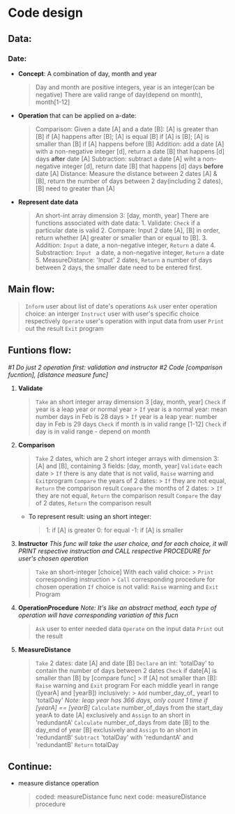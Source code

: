 
# Code design


## Data:

### Date: 

- **Concept**: A combination of day, month and year
	> Day and month are positive integers, year is an integer(can be negative)
	> There are valid range of day(depend on month), month[1-12]
- **Operation** that can be applied on a-date:
	> Comparison: Given a date [A] and a date [B]: [A] is greater than [B] if [A] happens after [B]; [A] is equal [B] if [A] is [B]; [A] is smaller than [B] if [A] happens before [B]
	> Addition: add a date [A] with a non-negative integer [d], return a date [B] that happens [d] days **after** date [A]
	> Subtraction: subtract a date [A] wiht a non-negative integer [d], return date [B] that happens [d] days **before** date [A]
	> Distance: Measure the distance between 2 dates [A] & [B], return the number of days between 2 day(including 2 dates), [B] need to greater than [A]
- **Represent date data**
	> An short-int array dimension 3: [day, month, year]
	> There are functions associated with date data:
		1. Validate: `Check` if a particular date is valid
		2. Compare: Input 2 date [A], [B] in order, return whether [A] greater or smaller than or equal to [B].
		3. Addition: `Input` a date, a non-negative integer, `Return` a date
		4. Substraction: `Input ` a date, a non-negative integer, `Return` a date
		5. MeasureDistance: 'Input' 2 dates, `Return` a number of days between 2 days, the smaller date need to be entered first.


## Main flow:

> `Inform` user about list of date's operations
> `Ask` user enter operation choice: an interger
> `Instruct` user with user's specific choice respectively
> `Operate` user's operation with input data from user
> `Print` out the result
> `Exit` program


## Funtions flow:

*#1 Do just 2 operation first: validation and instructor*
*#2 Code [comparison fucntion], [distance measure func]*

1. **Validate**
	> `Take` an short integer array dimension 3 [day, month, year]
	> `Check` if year is a leap year or normal year
		> `If` year is a normal year: mean number days in Feb is 28 days
		> `If` year is a leap year: number day in Feb is 29 days
	> `Check` if month is in valid range [1-12]
	> `Check` if day is in valid range - depend on month

2. **Comparison**
	> `Take` 2 dates, which are 2 short integer arrays with dimension 3: [A] and [B], containing 3 fields: [day, month, year]
	> `Validate` each date
		> `If` there is any date that is not valid, `Raise` warning and `Exit`program
	> `Compare` the years of 2 dates:
		> `If` they are not equal, `Return` the comparison result
	> `Compare` the months of 2 dates:
		> `If` they are not equal, `Return` the comparison result
	> `Compare` the day of 2 dates, `Return` the comparison result
	- To represent result: using an short integer:
		> 1: if [A] is greater
		> 0: for equal
		> -1: if [A] is smaller

3. **Instructor**
*This func will take the user choice, and for each choice, it will PRINT respective instruction and  CALL respective PROCEDURE for user's chosen operation*
	> `Take` an short-integer [choice]
	> With each valid choice:
		> `Print` corresponding instruction
		> `Call` corresponding procedure for chosen operation
	> `If` choice is not valid: `Raise` warning and `Exit` Program 

4. **OperationProcedure**
*Note: It's like an abstract method, each type of operation will have corresponding variation of this fucn*
	> `Ask` user to enter needed data
	> `Operate` on the input data
	> `Print` out the result

5. **MeasureDistance**
	> `Take` 2 dates: date [A] and date [B]
	> `Declare` an int: 'totalDay' to contain the number of days between 2 dates
	> `Check` if date[A] is smaller than [B] by [compare func]
		> If [A] not smaller than [B]: `Raise` warning and `Exit` program
	> For each middle yearI in range ([yearA] and [yearB]) inclusively:
		> `Add` number_day_of_ yearI  to 'totalDay'
		*Note: leap year has 366 days, only count 1 time if [yearA] == [yearB]*
	> `Calculate` number_of_days from the start_day yearA to date [A]  exclusively and `Assign` to an short in 'redundantA'
	> `Calculate` number_of_days from date [B] to the day_end of year [B] exclusively and `Assign` to an short in 'redundantB'
	> `Subtract` 'totalDay' with 'redundantA' and 'redundantB'
	> `Return` totalDay

## Continue: 
- measure distance operation
	> coded: measureDistance func
	> next code: measureDistance procedure
